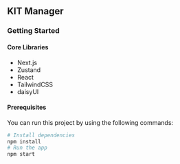 ## KIT Manager
### Getting Started
#### Core Libraries
* Next.js
* Zustand
* React
* TailwindCSS
* daisyUI
#### Prerequisites
You can run this project by using the following commands:
```bash
# Install dependencies
npm install
# Run the app
npm start
```
